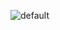 ![default](https://cloud.githubusercontent.com/assets/7771206/9218628/90a52940-4106-11e5-99a6-7f84c42faa63.PNG)
